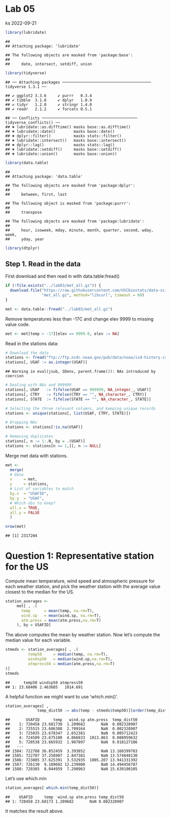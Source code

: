 Lab 05
================
ks
2022-09-21

``` r
library(lubridate)
```

    ## 
    ## Attaching package: 'lubridate'

    ## The following objects are masked from 'package:base':
    ## 
    ##     date, intersect, setdiff, union

``` r
library(tidyverse)
```

    ## ── Attaching packages ─────────────────────────────────────── tidyverse 1.3.1 ──

    ## ✔ ggplot2 3.3.6     ✔ purrr   0.3.4
    ## ✔ tibble  3.1.8     ✔ dplyr   1.0.9
    ## ✔ tidyr   1.2.0     ✔ stringr 1.4.0
    ## ✔ readr   2.1.2     ✔ forcats 0.5.1

    ## ── Conflicts ────────────────────────────────────────── tidyverse_conflicts() ──
    ## ✖ lubridate::as.difftime() masks base::as.difftime()
    ## ✖ lubridate::date()        masks base::date()
    ## ✖ dplyr::filter()          masks stats::filter()
    ## ✖ lubridate::intersect()   masks base::intersect()
    ## ✖ dplyr::lag()             masks stats::lag()
    ## ✖ lubridate::setdiff()     masks base::setdiff()
    ## ✖ lubridate::union()       masks base::union()

``` r
library(data.table)
```

    ## 
    ## Attaching package: 'data.table'

    ## The following objects are masked from 'package:dplyr':
    ## 
    ##     between, first, last

    ## The following object is masked from 'package:purrr':
    ## 
    ##     transpose

    ## The following objects are masked from 'package:lubridate':
    ## 
    ##     hour, isoweek, mday, minute, month, quarter, second, wday, week,
    ##     yday, year

``` r
library(dtplyr)
```

## Step 1. Read in the data

First download and then read in with data.table:fread()

``` r
if (!file.exists("../lab03/met_all.gz")) {
  download.file("https://raw.githubusercontent.com/USCbiostats/data-science-data/master/02_met/met_all.gz", 
                "met_all.gz", method="libcurl", timeout = 60)  
}

met <- data.table::fread("../lab03/met_all.gz")
```

Remove temperatures less than -17C and change elev 9999 to missing value
code.

``` r
met <- met[temp > -17][elev == 9999.0, elev := NA]
```

Read in the stations data:

``` r
# Download the data
stations <- fread("ftp://ftp.ncdc.noaa.gov/pub/data/noaa/isd-history.csv")
stations[, USAF := as.integer(USAF)]
```

    ## Warning in eval(jsub, SDenv, parent.frame()): NAs introduced by coercion

``` r
# Dealing with NAs and 999999
stations[, USAF   := fifelse(USAF == 999999, NA_integer_, USAF)]
stations[, CTRY   := fifelse(CTRY == "", NA_character_, CTRY)]
stations[, STATE  := fifelse(STATE == "", NA_character_, STATE)]

# Selecting the three relevant columns, and keeping unique records
stations <- unique(stations[, list(USAF, CTRY, STATE)])

# Dropping NAs
stations <- stations[!is.na(USAF)]

# Removing duplicates
stations[, n := 1:.N, by = .(USAF)]
stations <- stations[n == 1,][, n := NULL]
```

Merge met data with stations.

``` r
met <-  
  merge(
  # Data
  x     = met,      
  y     = stations, 
  # List of variables to match
  by.x  = "USAFID",
  by.y  = "USAF", 
  # Which obs to keep?
  all.x = TRUE,      
  all.y = FALSE
  ) 

nrow(met)
```

    ## [1] 2317204

# Question 1: Representative station for the US

Compute mean temperature, wind speed and atmospheric pressure for each
weather station, and pick the weather station with the average value
closest to the median for the US.

``` r
station_averages <- 
     met[ , .(
       temp      = mean(temp, na.rm=T),
       wind.sp   = mean(wind.sp, na.rm=T),
       atm.press = mean(atm.press,na.rm=T)
     ), by = USAFID]
```

The above computes the mean by weather station. Now let’s compute the
median value for each variable.

``` r
stmeds <- station_averages[ , .(
          temp50     = median(temp, na.rm=T),
          windsp50   = median(wind.sp,na.rm=T),
          atmpress50 = median(atm.press,na.rm=T)
)]
stmeds
```

    ##      temp50 windsp50 atmpress50
    ## 1: 23.68406 2.463685   1014.691

A helpful function we might want to use ‘which.min()’.

``` r
station_averages[ , 
              temp_dist50 := abs(temp - stmeds$temp50)][order(temp_dist50)]
```

    ##       USAFID      temp   wind.sp atm.press  temp_dist50
    ##    1: 720458 23.681730  1.209682       NaN  0.002328907
    ##    2: 725515 23.686388  2.709164       NaN  0.002328907
    ##    3: 725835 23.678347  2.652381       NaN  0.005712423
    ##    4: 724509 23.675100  4.066833  1013.863  0.008959632
    ##    5: 720538 23.665932  1.907897       NaN  0.018127186
    ##   ---                                                  
    ## 1584: 722788 36.852459  3.393852       NaN 13.168399783
    ## 1585: 722787 37.258907  2.847381       NaN 13.574848130
    ## 1586: 723805 37.625391  3.532935  1005.207 13.941331392
    ## 1587: 726130  9.189602 12.239908       NaN 14.494456787
    ## 1588: 720385  8.044959  7.298963       NaN 15.639100105

Let’s use which.min

``` r
station_averages[ which.min(temp_dist50)]
```

    ##    USAFID     temp  wind.sp atm.press temp_dist50
    ## 1: 720458 23.68173 1.209682       NaN 0.002328907

It matches the result above.
